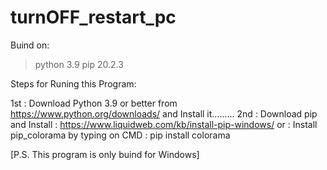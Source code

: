 # turnOFF_restart_pc



Buind on:
> python 3.9
>pip 20.2.3


Steps for Runing this Program:

1st : Download Python 3.9 or better from https://www.python.org/downloads/   and Install it.........
2nd : Download pip and Install : https://www.liquidweb.com/kb/install-pip-windows/
or : Install pip_colorama by typing on CMD : pip install colorama 




[P.S. This program is only buind for Windows]
